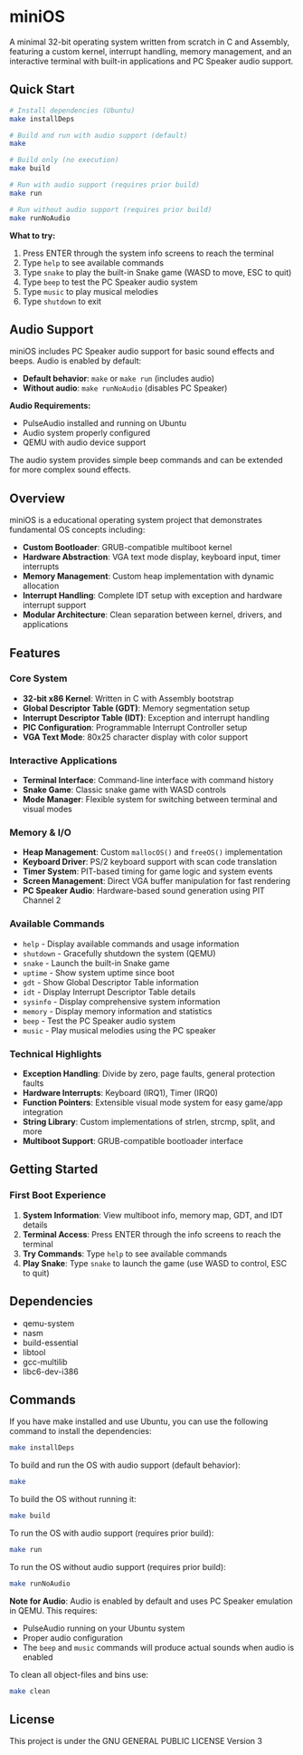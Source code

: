 # miniOS

A minimal 32-bit operating system written from scratch in C and Assembly, featuring a custom kernel, interrupt handling, memory management, and an interactive terminal with built-in applications and PC Speaker audio support.

## Quick Start

```bash
# Install dependencies (Ubuntu)
make installDeps

# Build and run with audio support (default)
make

# Build only (no execution)
make build

# Run with audio support (requires prior build)
make run

# Run without audio support (requires prior build)
make runNoAudio
```

**What to try:**

1. Press ENTER through the system info screens to reach the terminal
2. Type `help` to see available commands
3. Type `snake` to play the built-in Snake game (WASD to move, ESC to quit)
4. Type `beep` to test the PC Speaker audio system
5. Type `music` to play musical melodies
6. Type `shutdown` to exit

## Audio Support

miniOS includes PC Speaker audio support for basic sound effects and beeps. Audio is enabled by default:

-   **Default behavior**: `make` or `make run` (includes audio)
-   **Without audio**: `make runNoAudio` (disables PC Speaker)

**Audio Requirements:**

-   PulseAudio installed and running on Ubuntu
-   Audio system properly configured
-   QEMU with audio device support

The audio system provides simple beep commands and can be extended for more complex sound effects.

## Overview

miniOS is a educational operating system project that demonstrates fundamental OS concepts including:

-   **Custom Bootloader**: GRUB-compatible multiboot kernel
-   **Hardware Abstraction**: VGA text mode display, keyboard input, timer interrupts
-   **Memory Management**: Custom heap implementation with dynamic allocation
-   **Interrupt Handling**: Complete IDT setup with exception and hardware interrupt support
-   **Modular Architecture**: Clean separation between kernel, drivers, and applications

## Features

### Core System

-   **32-bit x86 Kernel**: Written in C with Assembly bootstrap
-   **Global Descriptor Table (GDT)**: Memory segmentation setup
-   **Interrupt Descriptor Table (IDT)**: Exception and interrupt handling
-   **PIC Configuration**: Programmable Interrupt Controller setup
-   **VGA Text Mode**: 80x25 character display with color support

### Interactive Applications

-   **Terminal Interface**: Command-line interface with command history
-   **Snake Game**: Classic snake game with WASD controls
-   **Mode Manager**: Flexible system for switching between terminal and visual modes

### Memory & I/O

-   **Heap Management**: Custom `mallocOS()` and `freeOS()` implementation
-   **Keyboard Driver**: PS/2 keyboard support with scan code translation
-   **Timer System**: PIT-based timing for game logic and system events
-   **Screen Management**: Direct VGA buffer manipulation for fast rendering
-   **PC Speaker Audio**: Hardware-based sound generation using PIT Channel 2

### Available Commands

-   `help` - Display available commands and usage information
-   `shutdown` - Gracefully shutdown the system (QEMU)
-   `snake` - Launch the built-in Snake game
-   `uptime` - Show system uptime since boot
-   `gdt` - Show Global Descriptor Table information
-   `idt` - Display Interrupt Descriptor Table details
-   `sysinfo` - Display comprehensive system information
-   `memory` - Display memory information and statistics
-   `beep` - Test the PC Speaker audio system
-   `music` - Play musical melodies using the PC speaker

### Technical Highlights

-   **Exception Handling**: Divide by zero, page faults, general protection faults
-   **Hardware Interrupts**: Keyboard (IRQ1), Timer (IRQ0)
-   **Function Pointers**: Extensible visual mode system for easy game/app integration
-   **String Library**: Custom implementations of strlen, strcmp, split, and more
-   **Multiboot Support**: GRUB-compatible bootloader interface

## Getting Started

### First Boot Experience

1. **System Information**: View multiboot info, memory map, GDT, and IDT details
2. **Terminal Access**: Press ENTER through the info screens to reach the terminal
3. **Try Commands**: Type `help` to see available commands
4. **Play Snake**: Type `snake` to launch the game (use WASD to control, ESC to quit)

## Dependencies

-   qemu-system
-   nasm
-   build-essential
-   libtool
-   gcc-multilib
-   libc6-dev-i386

## Commands

If you have make installed and use Ubuntu, you can use the following command to install the dependencies:

```bash
make installDeps
```

To build and run the OS with audio support (default behavior):

```bash
make
```

To build the OS without running it:

```bash
make build
```

To run the OS with audio support (requires prior build):

```bash
make run
```

To run the OS without audio support (requires prior build):

```bash
make runNoAudio
```

**Note for Audio**: Audio is enabled by default and uses PC Speaker emulation in QEMU. This requires:

-   PulseAudio running on your Ubuntu system
-   Proper audio configuration
-   The `beep` and `music` commands will produce actual sounds when audio is enabled

To clean all object-files and bins use:

```bash
make clean
```

## License

This project is under the GNU GENERAL PUBLIC LICENSE Version 3
